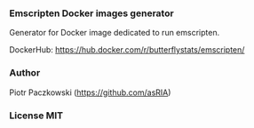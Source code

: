 ### Emscripten Docker images generator

Generator for Docker image dedicated to run emscripten.

DockerHub: https://hub.docker.com/r/butterflystats/emscripten/

### Author

Piotr Paczkowski (https://github.com/asRIA)

### License MIT
